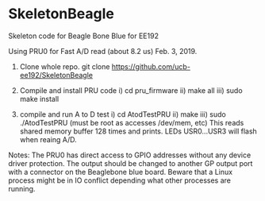 # SkeletonBeagle
Skeleton code for Beagle Bone Blue for EE192

Using PRU0 for Fast A/D read (about 8.2 us)
Feb. 3, 2019.

1. Clone whole repo.
git clone https://github.com/ucb-ee192/SkeletonBeagle

2. Compile and install PRU code
i) cd pru_firmware
ii) make all
iii) sudo make install

3. compile and run A to D test
i) cd AtodTestPRU
ii) make 
iii) sudo ./AtodTestPRU   (must be root as accesses /dev/mem, etc)
This reads shared memory buffer 128 times and prints.
LEDs USR0...USR3 will flash when reaing A/D.

Notes: The PRU0 has direct access to GPIO addresses without any device driver protection.
The output should be changed to another GP output port with a connector on the Beaglebone blue board.
Beware that a Linux process might be in IO conflict depending what other processes are running.
 

